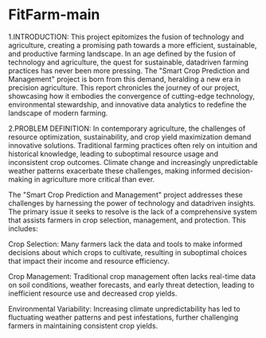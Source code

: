 # FitFarm-main
 
1.INTRODUCTION: 
This project epitomizes the fusion of technology and agriculture,
creating a promising path towards a more efficient, sustainable,
and productive farming landscape. In an age defined by the fusion
of technology and agriculture, the quest for sustainable, datadriven farming practices has never been more pressing. The
"Smart Crop Prediction and Management" project is born from
this demand, heralding a new era in precision agriculture. This
report chronicles the journey of our project, showcasing how it
embodies the convergence of cutting-edge technology,
environmental stewardship, and innovative data analytics to
redefine the landscape of modern farming. 

2.PROBLEM DEFINITION:
In contemporary agriculture, the challenges of resource
optimization, sustainability, and crop yield maximization demand
innovative solutions. Traditional farming practices often rely on
intuition and historical knowledge, leading to suboptimal resource
usage and inconsistent crop outcomes. Climate change and
increasingly unpredictable weather patterns exacerbate these
challenges, making informed decision-making in agriculture more
critical than ever.

The "Smart Crop Prediction and Management" project addresses
these challenges by harnessing the power of technology and datadriven insights. The primary issue it seeks to resolve is the lack of
a comprehensive system that assists farmers in crop selection,
management, and protection. This includes:

Crop Selection: Many farmers lack the data and tools to make
informed decisions about which crops to cultivate, resulting in
suboptimal choices that impact their income and resource
efficiency.

Crop Management: Traditional crop management often lacks
real-time data on soil conditions, weather forecasts, and early
threat detection, leading to inefficient resource use and decreased
crop yields.

Environmental Variability: Increasing climate unpredictability
has led to fluctuating weather patterns and pest infestations,
further challenging farmers in maintaining consistent crop yields.
